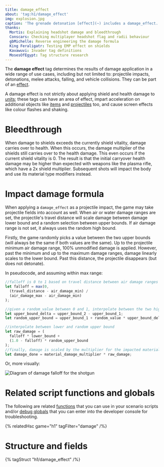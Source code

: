 ```yaml
---
title: damage_effect
about: 'tag:h1/damage_effect'
img: explosion.jpg
caption: 'The grenade detonation [effect](~) includes a damage_effect.'
thanks:
  Mortis: Explaining headshot damage and bleedthrough
  Conscars: Checking multiplayer headshot flag and radii behaviour
  gbMichelle: Reverse engineering the damage formula
  King Feraligatr: Testing EMP effect on shields
  Kavawuvi: Invader tag definitions
  MosesOfEgypt: Tag structure research
---
```

The **damage effect** tag determines the results of damage application in a wide range of use cases, including but not limited to: projectile impacts, detonations, melee attacks, falling, and vehicle collisions. They can be part of an [effect](~).

A damage effect is not strictly about applying shield and health damage to [units](~unit); these tags can have an area of effect, impart acceleration on additional objects like [items](~item) and [projectiles](~projectile) too, and cause screen effects like colour flashes and shaking.

# Bleedthrough
When damage to shields exceeds the currently shield vitality, damage carries over to health. When this occurs, the damage multiplier of the shields still carries over to the health damage. This even occurs if the current shield vitality is 0. The result is that the initial carryover health damage may be higher than expected with weapons like the plasma rifle, which have a 2x shield multiplier. Subsequent shots will impact the body and use its material type modifiers instead.

# Impact damage formula
When applying a `damage_effect` as a projectile impact, the game may take projectile fields into account as well. When air or water damage ranges are set, the projectile's travel distance will scale damage between damage lower bound and a random selection between upper bounds. If air damage range is not set, it always uses the random high bound.

Firstly, the game randomly picks a value between the two upper bounds (will always be the same if both values are the same). Up to the projectile minimum air damage range, 100% unmodified damage is applied. However, past the minimum and up to the maximum damage ranges, damage linearly scales to the lower bound. Past this distance, the projectile disappears (but does not detonate).

In pseudocode, and assuming within max range:

```js
//falloff is 0 to 1 based on travel distance between air damage ranges
let falloff = max(0,
  (travel_distance - air_damage_min) /
  (air_damage_max - air_damage_min)
);

//given a random_value between 0 and 1, interpolate between the two high bounds
let upper_bound_delta = upper_bound_2 - upper_bound_1;
let random_upper_bound = upper_bound_1 + random_value * upper_bound_delta;

//interpolate between lower and random upper bound
let raw_damage = (
  falloff * lower_bound +
  (1.0 - falloff) * random_upper_bound
);
//finally, damage is scaled by the multiplier for the impacted material
let damage_done = material_damage_multiplier * raw_damage;
```

Or, more visually:

![Diagram of damage falloff for the shotgun](shotgun-example.png)

# Related script functions and globals
The following are related [functions](~scripting#functions) that you can use in your scenario scripts and/or [debug globals](~scripting#external-globals) that you can enter into the developer console for troubleshooting.

{% relatedHsc game="h1" tagFilter="damage" /%}

# Structure and fields

{% tagStruct "h1/damage_effect" /%}
